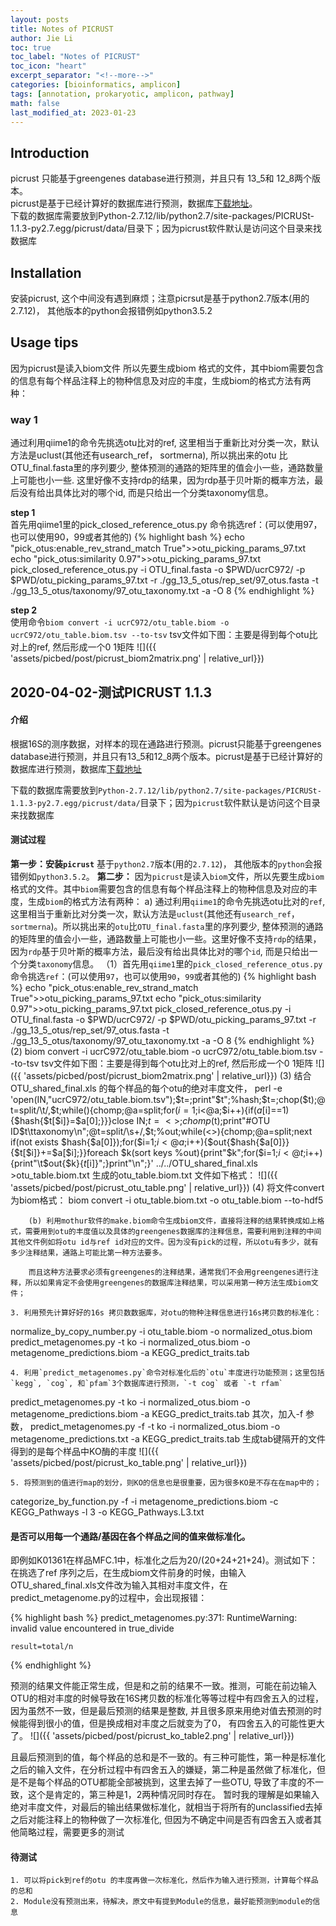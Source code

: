 ```yaml
---
layout: posts
title: Notes of PICRUST
author: Jie Li
toc: true
toc_label: "Notes of PICRUST"
toc_icon: "heart"
excerpt_separator: "<!--more-->"
categories: [bioinformatics, amplicon]
tags: [annotation, prokaryotic, amplicon, pathway]
math: false
last_modified_at: 2023-01-23
---
```


## Introduction
picrust 只能基于greengenes database进行预测，并且只有 13_5和 12_8两个版本。  
picrust是基于已经计算好的数据库进行预测，数据库[下载地址](http://picrust.github.io/picrust/picrust_precalculated_files.html)。  
下载的数据库需要放到Python-2.7.12/lib/python2.7/site-packages/PICRUSt-1.1.3-py2.7.egg/picrust/data/目录下；因为picrust软件默认是访问这个目录来找数据库

<!--more-->

## Installation
安装picrust, 这个中间没有遇到麻烦；注意picrsut是基于python2.7版本(用的2.7.12)， 其他版本的python会报错例如python3.5.2

## Usage tips
因为picrust是读入biom文件 所以先要生成biom 格式的文件，其中biom需要包含的信息有每个样品注释上的物种信息及对应的丰度，生成biom的格式方法有两种：

### way 1
通过利用qiime1的命令先挑选otu比对的ref, 这里相当于重新比对分类一次，默认方法是uclust(其他还有usearch_ref， sortmerna), 所以挑出来的otu 比OTU_final.fasta里的序列要少, 整体预测的通路的矩阵里的值会小一些，通路数量上可能也小一些. 这里好像不支持rdp的结果，因为rdp基于贝叶斯的概率方法，最后没有给出具体比对的哪个id, 而是只给出一个分类taxonomy信息。

**step 1**  
首先用qiime1里的pick_closed_reference_otus.py 命令挑选ref：(可以使用97，也可以使用90，99或者其他的)
{% highlight bash %}
echo "pick_otus:enable_rev_strand_match True">>otu_picking_params_97.txt
echo "pick_otus:similarity 0.97">>otu_picking_params_97.txt
pick_closed_reference_otus.py -i OTU_final.fasta -o $PWD/ucrC972/ -p $PWD/otu_picking_params_97.txt -r ./gg_13_5_otus/rep_set/97_otus.fasta -t ./gg_13_5_otus/taxonomy/97_otu_taxonomy.txt -a -O 8
{% endhighlight %}

**step 2**  
使用命令`biom convert -i ucrC972/otu_table.biom -o ucrC972/otu_table.biom.tsv --to-tsv`
tsv文件如下图：主要是得到每个otu比对上的ref, 然后形成一个0 1矩阵
![]({{ 'assets/picbed/post/picrust_biom2matrix.png' | relative_url}})


## 2020-04-02-测试PICRUST 1.1.3

#### 介绍
根据16S的测序数据，对样本的现在通路进行预测。picrust只能基于greengenes database进行预测，并且只有13_5和12_8两个版本。picrust是基于已经计算好的数据库进行预测，数据库[下载地址](http://picrust.github.io/picrust/picrust_precalculated_files.html)

下载的数据库需要放到`Python-2.7.12/lib/python2.7/site-packages/PICRUSt-1.1.3-py2.7.egg/picrust/data/`目录下；因为`picrust`软件默认是访问这个目录来找数据库

#### 测试过程
**第一步：安装`picrust`**
基于`python2.7`版本(用的`2.7.12`)， 其他版本的`python`会报错例如`python3.5.2`。
**第二步：**
因为`picrust`是读入`biom`文件，所以先要生成`biom`格式的文件。其中`biom`需要包含的信息有每个样品注释上的物种信息及对应的丰度，生成`biom`的格式方法有两种：
        a)  通过利用`qiime1`的命令先挑选otu比对的`ref`, 这里相当于重新比对分类一次，默认方法是`uclust`(其他还有`usearch_ref`， `sortmerna`)。所以挑出来的`otu`比`OTU_final.fasta`里的序列要少, 整体预测的通路的矩阵里的值会小一些，通路数量上可能也小一些。这里好像不支持`rdp`的结果，因为`rdp`基于贝叶斯的概率方法，最后没有给出具体比对的哪个`id`, 而是只给出一个分类`taxonomy`信息。
            （1）首先用`qiime1`里的`pick_closed_reference_otus.py`命令挑选`ref`：(可以使用`97`，也可以使用`90`，`99`或者其他的)
{% highlight bash %}
echo "pick_otus:enable_rev_strand_match True">>otu_picking_params_97.txt
echo "pick_otus:similarity 0.97">>otu_picking_params_97.txt
pick_closed_reference_otus.py -i OTU_final.fasta -o $PWD/ucrC972/ -p $PWD/otu_picking_params_97.txt -r ./gg_13_5_otus/rep_set/97_otus.fasta -t ./gg_13_5_otus/taxonomy/97_otu_taxonomy.txt -a -O 8
{% endhighlight %}
            (2) biom convert -i ucrC972/otu_table.biom -o ucrC972/otu_table.biom.tsv --to-tsv
tsv文件如下图：主要是得到每个otu比对上的ref, 然后形成一个0 1矩阵
![]({{ 'assets/picbed/post/picrust_biom2matrix.png' | relative_url}})
            (3) 结合OTU_shared_final.xls 的每个样品的每个otu的绝对丰度文件，
perl -e 'open(IN,"ucrC972/otu_table.biom.tsv");$t=<IN>;print"$t";%hash;$t=<IN>;chop($t);@t=split/\t/,$t;while(<IN>){chomp;@a=split;for($i=1;$i<@a;$i++){if($a[$i]==1){$hash{$t[$i]}=$a[0];}}}close IN;$t=<>;chomp($t);print"#OTU ID$t\ttaxonomy\n";@t=split/\s+/,$t;%out;while(<>){chomp;@a=split;next if(not exists $hash{$a[0]});for($i=1;$i<@a;$i++){$out{$hash{$a[0]}}{$t[$i]}+=$a[$i];}}foreach $k(sort keys %out){print"$k";for($i=1;$i<@t;$i++){print"\t$out{$k}{$t[$i]}";}print"\n";}' ../../OTU_shared_final.xls >otu_table.biom.txt
生成的otu_table.biom.txt 文件如下格式：
![]({{ 'assets/picbed/post/picrust_otu_table.png' | relative_url}})
            (4) 将文件convert 为biom格式：
biom convert -i otu_table.biom.txt -o otu_table.biom --to-hdf5

        (b) 利用mothur软件的make.biom命令生成biom文件，直接将注释的结果转换成如上格式，需要用到otu的丰度值以及具体的greengenes数据库的注释信息，需要利用到注释的中间其他文件例如将otu id与ref id对应的文件。因为没有pick的过程，所以otu有多少，就有多少注释结果，通路上可能比第一种方法要多。

	    而且这种方法要求必须有greengenes的注释结果，通常我们不会用greengenes进行注释，所以如果肯定不会使用greengenes的数据库注释结果，可以采用第一种方法生成biom文件；

    3. 利用预先计算好好的16s 拷贝数数据库，对otu的物种注释信息进行16s拷贝数的标准化：
normalize_by_copy_number.py -i otu_table.biom -o normalized_otus.biom
predict_metagenomes.py -t ko -i normalized_otus.biom -o metagenome_predictions.biom -a KEGG_predict_traits.tab

    4. 利用`predict_metagenomes.py`命令对标准化后的`otu`丰度进行功能预测；这里包括`kegg`, `cog`, 和`pfam`3个数据库进行预测，`-t cog` 或者 `-t rfam`
predict_metagenomes.py -t ko -i normalized_otus.biom -o metagenome_predictions.biom -a KEGG_predict_traits.tab
其次，加入-f 参数， predict_metagenomes.py -f -t ko -i normalized_otus.biom -o metagenome_predictions.txt -a KEGG_predict_traits.tab 生成tab键隔开的文件
得到的是每个样品中KO酶的丰度
![]({{ 'assets/picbed/post/picrust_ko_table.png' | relative_url}})

    5. 将预测到的值进行map的划分，则KO的信息也是很重要，因为很多KO是不存在在map中的；
categorize_by_function.py -f -i metagenome_predictions.biom -c KEGG_Pathways -l 3 -o KEGG_Pathways.L3.txt

#### 是否可以用每一个通路/基因在各个样品之间的值来做标准化。
即例如K01361在样品MFC.1中，标准化之后为20/(20+24+21+24)。测试如下：
在挑选了ref 序列之后，在生成biom文件前身的时候，由输入OTU_shared_final.xls文件改为输入其相对丰度文件，在predict_metagenome.py的过程中，会出现报错：

{% highlight bash %}
predict_metagenomes.py:371: RuntimeWarning: invalid value encountered in true_divide

    result=total/n
{% endhighlight %}

预测的结果文件能正常生成，但是和之前的结果不一致。推测，可能在前边输入OTU的相对丰度的时候导致在16S拷贝数的标准化等等过程中有四舍五入的过程，因为虽然不一致，但是最后预测的结果是整数, 并且很多原来用绝对值去预测的时候能得到很小的值，但是换成相对丰度之后就变为了0， 有四舍五入的可能性更大了。
![]({{ 'assets/picbed/post/picrust_ko_table2.png' | relative_url}})

且最后预测到的值，每个样品的总和是不一致的。有三种可能性，第一种是标准化之后的输入文件，在分析过程中有四舍五入的嫌疑，第二种是虽然做了标准化，但是不是每个样品的OTU都能全部被挑到，这里去掉了一些OTU, 导致了丰度的不一致，这个是肯定的，第三种是1，2两种情况同时存在。 暂时我的理解是如果输入绝对丰度文件，对最后的输出结果做标准化，就相当于将所有的unclassified去掉之后对能注释上的物种做了一次标准化, 但因为不确定中间是否有四舍五入或者其他简略过程，需要更多的测试

#### 待测试
    1. 可以将pick到ref的otu 的丰度再做一次标准化，然后作为输入进行预测，计算每个样品的总和
    2. Module没有预测出来，待解决，原文中有提到Module的信息，最好能预测到module的信息